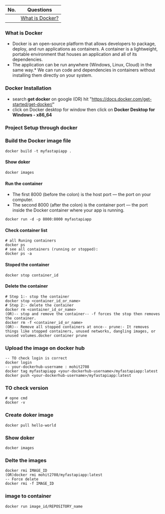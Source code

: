 |  No.  | Questions                          |
| :---: | ---------------------------------- |
|       | [What is Docker?](#what-is-docker) |

### **What is Docker**
* Docker is an open-source platform that allows developers to package, deploy, and run applications as containers. A container is a lightweight, portable environment that houses an application and all of its dependencies.
* The application can be run anywhere (Windows, Linux, Cloud) in the same way.* We can run code and dependencies in containers without installing them directly on your system.

### **Docker Installation**
* search **get docker** on google (OR) hit "https://docs.docker.com/get-started/get-docker/"
* click on Docker desktop for window then click on **Docker Desktop for Windows - x86_64**

### Project Setup through docker

### **Build the Docker image file**
```docker
docker build -t myfastapiapp .
```
#### Show doker
```docker
docker images
```

#### Run the container
* The first 8000 (before the colon) is the host port — the port on your computer.
* The second 8000 (after the colon) is the container port — the port inside the Docker container where your app is running.
```docker
docker run -d -p 8000:8000 myfastapiapp
```
#### Check container list
```docker
# all Runing containers
docker ps
# see all containers (running or stopped):
docker ps -a
```
#### Stoped the container
```docker
docker stop container_id
```

#### Delete the container
```docker
# Step 1:- stop the container
docker stop <container_id_or_name>
# Step 2:- delete the container
docker rm <container_id_or_name>
(OR)-- stop and remove the container-- -f forces the stop then removes the container.
docker rm -f <container_id_or_name>
(OR)-- Remove all stopped containers at once-- prune:- It removes things like stopped containers, unused networks, dangling images, or unused volumes.docker container prune
```
### Upload the image on docker hub
```docker
-- TO check login is correct
docker login
-- your-dockerhub-username : mohit2708
docker tag myfastapiapp <your-dockerhub-username>/myfastapiapp:latest
docker push <your-dockerhub-username>/myfastapiapp:latest
```

### TO check version
```docker
# opne cmd
docker -v
```

### Create doker image
```docker
docker pull hello-world
```
### Show doker
```docker
docker images
```
### Delte the images
```docker
docker rmi IMAGE_ID
(OR)docker rmi mohit2708/myfastapiapp:latest
-- Force delete
docker rmi -f IMAGE_ID
```

### image to container
```docker
docker run image_id/REPOSITORY_name
```